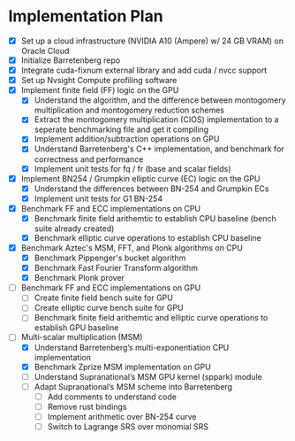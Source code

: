 # Implementation Plan
- [x] Set up a cloud infrastructure (NVIDIA A10 (Ampere) w/ 24 GB VRAM) on Oracle Cloud
- [x] Initialize Barretenberg repo
- [x] Integrate cuda-fixnum external library and add cuda / nvcc support
- [x] Set up Nvsight Compute profiling software
- [x] Implement finite field (FF) logic on the GPU
    - [x] Understand the algorithm, and the difference between montogomery multiplication and montogomery reduction schemes
    - [x] Extract the montogomery multiplication (CIOS) implementation to a seperate benchmarking file and get it compiling
    - [x] Implement addition/subtraction operations on GPU
    - [x] Understand Barretenberg's C++ implementation, and benchmark for correctness and performance
    - [x] Implement unit tests for fq / fr (base and scalar fields)
- [x] Implement BN254 / Grumpkin elliptic curve (EC) logic on the GPU   
    - [x] Understand the differences between BN-254 and Grumpkin ECs
    - [x] Implement unit tests for G1 BN-254
- [x] Benchmark FF and ECC implementations on CPU
    - [x] Benchmark finite field arithemtic to establish CPU baseline (bench suite already created)
    - [x] Benchmark elliptic curve operations to establish CPU baseline
- [x] Benchmark Aztec's MSM, FFT, and Plonk algorithms on CPU
    - [x] Benchmark Pippenger's bucket algorithm
    - [x] Benchmark Fast Fourier Transform algorithm
    - [x] Benchmark Plonk prover
- [ ] Benchmark FF and ECC implementations on GPU
    - [ ] Create finite field bench suite for GPU
    - [ ] Create elliptic curve bench suite for GPU
    - [ ] Benchmark finite field arithemtic and elliptic curve operations to establish GPU baseline
- [ ] Multi-scalar multiplication (MSM)
    - [x] Understand Barretenberg’s multi-exponentiation CPU implementation 
    - [x] Benchmark Zprize MSM implementation on GPU 
    - [ ] Understand Supranational’s MSM GPU kernel (sppark) module
    - [ ] Adapt Supranational’s MSM scheme into Barretenberg
        - [ ] Add comments to understand code
        - [ ] Remove rust bindings
        - [ ] Implement arithmetic over BN-254 curve
        - [ ] Switch to Lagrange SRS over monomial SRS